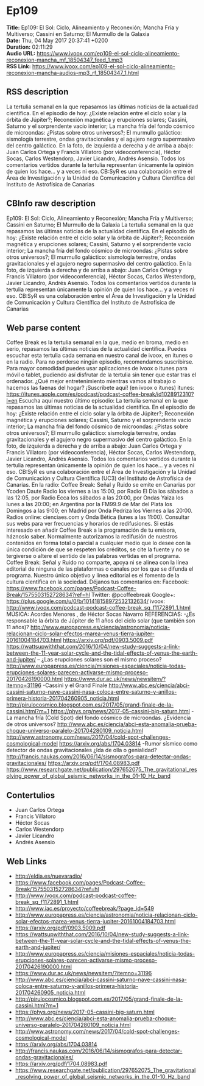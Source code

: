 # Ep109  
**Title:** Ep109: El Sol: Ciclo, Alineamiento y Reconexión; Mancha Fría y Multiverso; Cassini en Saturno; El Murmullo de la Galaxia  
**Date:** Thu, 04 May 2017 20:37:41 +0200  
**Duration:** 02:11:29  
**Audio URL:** https://www.ivoox.com/ep109-el-sol-ciclo-alineamiento-reconexion-mancha_mf_18504347_feed_1.mp3  
**RSS Link:** https://www.ivoox.com/ep109-el-sol-ciclo-alineamiento-reconexion-mancha-audios-mp3_rf_18504347_1.html  

## RSS description
La tertulia semanal en la que repasamos las últimas noticias de la actualidad científica. En el episodio de hoy: ¿Existe relación entre el ciclo solar y la órbita de Júpiter?; Reconexión magnética y erupciones solares; Cassini, Saturno y el sorprendente vacío interior; La mancha fría del fondo cósmico de microondas: ¿Pistas sobre otros universos?; El murmullo galáctico: sismología terrestre, ondas gravitacionales y el agujero negro supermasivo del centro galáctico. En la foto, de izquierda a derecha y de arriba a abajo: Juan Carlos Ortega y Francis Villatoro (por videoconferencia), Héctor Socas, Carlos Westendorp, Javier Licandro, Andrés Asensio. Todos los comentarios vertidos durante la tertulia representan únicamente la opinión de quien los hace… y a veces ni eso. CB:SyR es una colaboración entre el Área de Investigación y la Unidad de Comunicación y Cultura Científica del Instituto de Astrofísica de Canarias

## CBInfo raw description
Ep109: El Sol: Ciclo, Alineamiento y Reconexión; Mancha Fría y Multiverso; Cassini en Saturno; El Murmullo de la Galaxia
La tertulia semanal en la que repasamos las últimas noticias de la actualidad científica. En el episodio de hoy: ¿Existe relación entre el ciclo solar y la órbita de Júpiter?; Reconexión magnética y erupciones solares; Cassini, Saturno y el sorprendente vacío interior; La mancha fría del fondo cósmico de microondas: ¿Pistas sobre otros universos?; El murmullo galáctico: sismología terrestre, ondas gravitacionales y el agujero negro supermasivo del centro galáctico. En la foto, de izquierda a derecha y de arriba a abajo: Juan Carlos Ortega y Francis Villatoro (por videoconferencia), Héctor Socas, Carlos Westendorp, Javier Licandro, Andrés Asensio. Todos los comentarios vertidos durante la tertulia representan únicamente la opinión de quien los hace… y a veces ni eso. CB:SyR es una colaboración entre el Área de Investigación y la Unidad de Comunicación y Cultura Científica del Instituto de Astrofísica de Canarias


## Web parse content
Coffee Break es la tertulia semanal en la que, medio en broma, medio en serio, repasamos las últimas noticias de la actualidad científica. Puedes escuchar esta tertulia cada semana en nuestro canal de ivoox, en itunes o en la radio. Para no perderse ningún episodio, recomendamos suscribirse. Para mayor comodidad puedes usar aplicaciones de ivoox o itunes para móvil o tablet, pudiendo así disfrutar de la tertulia sin tener que estar tras el ordenador. ¿Qué mejor entretenimiento mientras vamos al trabajo o hacemos las faenas del hogar? ¡Suscríbete aquí! (en ivoox o itunes) itunes: https://itunes.apple.com/es/podcast/podcast-coffee-break/id1028912310?l=en Escucha aquí nuestro último episodio: La tertulia semanal en la que repasamos las últimas noticias de la actualidad científica. En el episodio de hoy: ¿Existe relación entre el ciclo solar y la órbita de Júpiter?; Reconexión magnética y erupciones solares; Cassini, Saturno y el sorprendente vacío interior; La mancha fría del fondo cósmico de microondas: ¿Pistas sobre otros universos?; El murmullo galáctico: sismología terrestre, ondas gravitacionales y el agujero negro supermasivo del centro galáctico. En la foto, de izquierda a derecha y de arriba a abajo: Juan Carlos Ortega y Francis Villatoro (por videoconferencia), Héctor Socas, Carlos Westendorp, Javier Licandro, Andrés Asensio. Todos los comentarios vertidos durante la tertulia representan únicamente la opinión de quien los hace… y a veces ni eso. CB:SyR es una colaboración entre el Área de Investigación y la Unidad de Comunicación y Cultura Científica (UC3) del Instituto de Astrofísica de Canarias. En la radio: Coffee Break: Señal y Ruido se emite en Canarias por Ycoden Daute Radio los viernes a las 15:00, por Radio El Día los sábados a las 12:05, por Radio Ecca los sábados a las 20:00, por Ondas Yaiza los lunes a las 20:00; en Argentina por la FM99.9 de Mar del Plata los Domingos a las 9:00; en Madrid por Onda Pedriza los Viernes a las 20:00. Radios online: cienciaes.com y Onda Bética (lunes a las 11:00). Consultar sus webs para ver frecuencias y horarios de redifusiones. Si estás interesado en añadir Coffee Break a la programación de tu emisora, háznoslo saber. Normalmente autorizamos la redifusión de nuestros contenidos en forma total o parcial a cualquier medio que lo desee con la única condición de que se respeten los créditos, se cite la fuente y no se tergiverse o altere el sentido de las palabras vertidas en el programa. Coffee Break: Señal y Ruido no comparte, apoya ni se alinea con la línea editorial de ninguna de las plataformas o canales por los que se difunda el programa. Nuestro único objetivo y línea editorial es el fomento de la cultura científica en la sociedad. Déjanos tus comentarios en: Facebook: https://www.facebook.com/pages/Podcast-Coffee-Break/1575503152728634?ref=hl Twitter: @pcoffeebreak Google+: https://plus.google.com/u/0/b/101418158972532132634/ ivoox: http://www.ivoox.com/podcast-podcast-coffee-break_sq_f1172891_1.html MÚSICA: Acordes Menores , de Héctor Socas Navarro REFERENCIAS: -¿Es responsable la órbita de Júpiter de 11 años del ciclo solar (que también son 11 años)? http://www.europapress.es/ciencia/astronomia/noticia-relacionan-ciclo-solar-efectos-marea-venus-tierra-jupiter-20161004184703.html https://arxiv.org/pdf/0903.5009.pdf https://wattsupwiththat.com/2016/10/04/new-study-suggests-a-link-between-the-11-year-solar-cycle-and-the-tidal-effects-of-venus-the-earth-and-jupiter/ – ¿Las erupciones solares son el mismo proceso? http://www.europapress.es/ciencia/misiones-espaciales/noticia-todas-erupciones-solares-parecen-activarse-mismo-proceso-20170426190000.html https://www.dur.ac.uk/news/newsitem/?itemno=31196 -Cassini y el Grand Finale http://www.abc.es/ciencia/abci-cassini-saturno-nave-cassini-nasa-coloca-entre-saturno-y-anillos-primera-historia-201704260905_noticia.html http://pirulocosmico.blogspot.com.es/2017/05/grand-finale-de-la-cassini.html?m=1 https://phys.org/news/2017-05-cassini-big-saturn.html -La mancha fría (Cold Spot) del fondo cósmico de microondas. ¿Evidencia de otros universos? http://www.abc.es/ciencia/abci-esta-anomalia-prueba-choque-universo-paralelo-201704280109_noticia.html http://www.astronomy.com/news/2017/04/cold-spot-challenges-cosmological-model https://arxiv.org/abs/1704.03814 -Rumor sísmico como detector de ondas gravitacionales ¿Ida de olla o genialidad? http://francis.naukas.com/2016/06/14/sismografos-para-detectar-ondas-gravitacionales/ https://arxiv.org/pdf/1704.08983.pdf https://www.researchgate.net/publication/297652075_The_gravitational_resolving_power_of_global_seismic_networks_in_the_01-10_Hz_band

## Contertulios
- Juan Carlos Ortega
- Francis Villatoro
- Héctor Socas
- Carlos Westendorp
- Javier Licandro
- Andrés Asensio
## Web Links
- http://eldia.es/nuevaradio/
- https://www.facebook.com/pages/Podcast-Coffee-Break/1575503152728634?ref=hl
- http://www.ivoox.com/podcast-podcast-coffee-break_sq_f1172891_1.html
- http://www.iac.es/proyecto/coffeebreak/?page_id=549
- http://www.europapress.es/ciencia/astronomia/noticia-relacionan-ciclo-solar-efectos-marea-venus-tierra-jupiter-20161004184703.html
- https://arxiv.org/pdf/0903.5009.pdf
- https://wattsupwiththat.com/2016/10/04/new-study-suggests-a-link-between-the-11-year-solar-cycle-and-the-tidal-effects-of-venus-the-earth-and-jupiter/
- http://www.europapress.es/ciencia/misiones-espaciales/noticia-todas-erupciones-solares-parecen-activarse-mismo-proceso-20170426190000.html
- https://www.dur.ac.uk/news/newsitem/?itemno=31196
- http://www.abc.es/ciencia/abci-cassini-saturno-nave-cassini-nasa-coloca-entre-saturno-y-anillos-primera-historia-201704260905_noticia.html
- http://pirulocosmico.blogspot.com.es/2017/05/grand-finale-de-la-cassini.html?m=1
- https://phys.org/news/2017-05-cassini-big-saturn.html
- http://www.abc.es/ciencia/abci-esta-anomalia-prueba-choque-universo-paralelo-201704280109_noticia.html
- http://www.astronomy.com/news/2017/04/cold-spot-challenges-cosmological-model
- https://arxiv.org/abs/1704.03814
- http://francis.naukas.com/2016/06/14/sismografos-para-detectar-ondas-gravitacionales/
- https://arxiv.org/pdf/1704.08983.pdf
- https://www.researchgate.net/publication/297652075_The_gravitational_resolving_power_of_global_seismic_networks_in_the_01-10_Hz_band